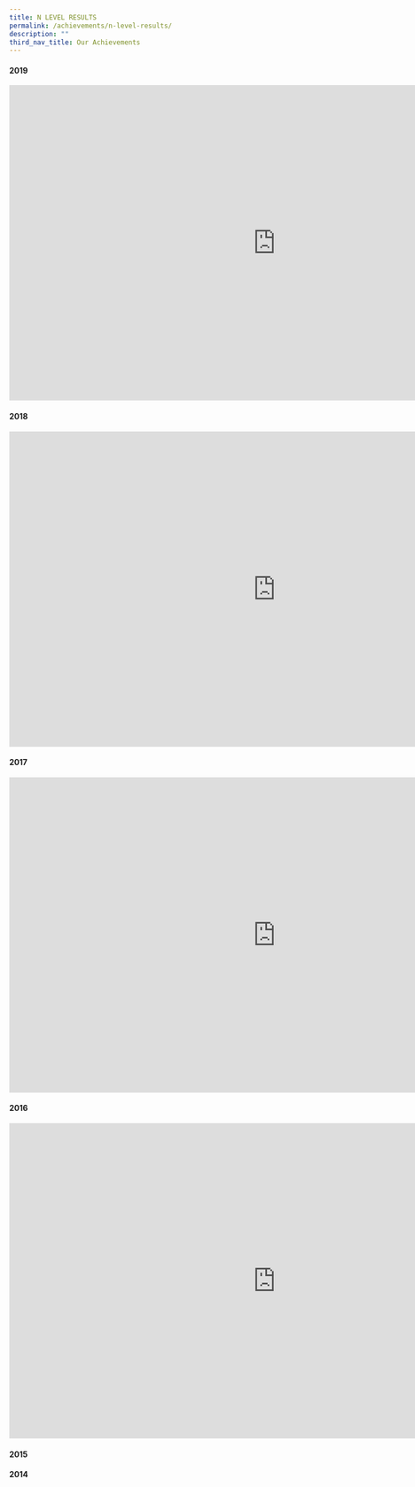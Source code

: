 ```yaml
---
title: N LEVEL RESULTS
permalink: /achievements/n-level-results/
description: ""
third_nav_title: Our Achievements
---
```


<h4><strong>2019</strong></h4>
<iframe src="https://docs.google.com/presentation/d/e/2PACX-1vTsnFACiDEPgnwYFunLJcd1WjbTeBfc7CSyqDzMbS_Yoz-9URSwECwL2_AgGXa49c0WBg5SF3yIXs6d/embed?start=false&loop=false&delayms=10000" frameborder="0" width="960" height="569" allowfullscreen="true"></iframe>
<h4><strong>2018</strong></h4>
<iframe src="https://docs.google.com/presentation/d/e/2PACX-1vSXiM4VUcRllOeP5Mji-p4wodrl5XYI3sPCYmIVi9BZribCRGoDidG9xzsz23zoBcDjDqp7BwkMD-I0/embed?start=false&loop=false&delayms=5000" frameborder="0" width="960" height="569" allowfullscreen="true"></iframe>
<h4><strong>2017</strong></h4>
<iframe src="https://docs.google.com/presentation/d/e/2PACX-1vQF4OjhqsJIfTeZx3HnoopkwqrfDpwiO7RHWXtKzcPtWS8z_iY5qgvzHcpQssazeoOpNuXfffDA-PkC/embed?start=false&loop=false&delayms=5000" frameborder="0" width="960" height="569" allowfullscreen="true"></iframe>
<h4><strong>2016</strong></h4>
<iframe src="https://docs.google.com/presentation/d/e/2PACX-1vT7KkMbmwsnHLvq9nAGth657qeAf_0yREV9m7uy_IyU303idtxLtvq5Ota8XFYJ532tcQo35fxv0rHq/embed?start=false&loop=false&delayms=5000" frameborder="0" width="960" height="569" allowfullscreen="true"></iframe>
<h4><strong>2015</strong></h4>

<h4><strong>2014</strong></h4>